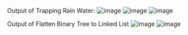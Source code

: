 Output of Trapping Rain Water: 
![image](https://github.com/user-attachments/assets/a5538246-9be1-4aac-83c6-7bfe1012726b)
![image](https://github.com/user-attachments/assets/788bb07a-49f8-42d9-b4ac-ce06545419d5)
![image](https://github.com/user-attachments/assets/3d2f48cc-16f8-4417-b094-b7289963f136)


Output of Flatten Binary Tree to Linked List
![image](https://github.com/user-attachments/assets/e992bb54-164b-4fc9-a130-51709e6d8c64)
![image](https://github.com/user-attachments/assets/807eea11-7d2d-4ba9-b89c-78560908a574)
